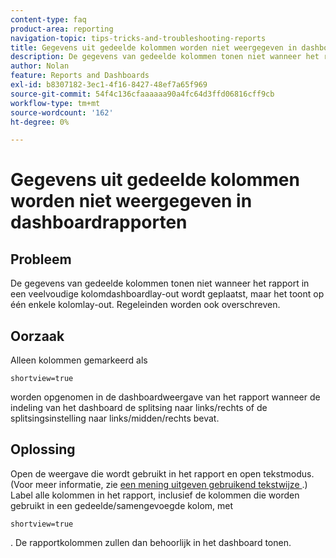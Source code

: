 ```yaml
---
content-type: faq
product-area: reporting
navigation-topic: tips-tricks-and-troubleshooting-reports
title: Gegevens uit gedeelde kolommen worden niet weergegeven in dashboardrapporten
description: De gegevens van gedeelde kolommen tonen niet wanneer het rapport in een veelvoudige kolomdashboardlay-out wordt geplaatst, maar het toont op één enkele kolomlay-out. Regeleinden worden ook overschreven.
author: Nolan
feature: Reports and Dashboards
exl-id: b8307182-3ec1-4f16-8427-48ef7a65f969
source-git-commit: 54f4c136cfaaaaaa90a4fc64d3ffd06816cff9cb
workflow-type: tm+mt
source-wordcount: '162'
ht-degree: 0%

---
```


# Gegevens uit gedeelde kolommen worden niet weergegeven in dashboardrapporten

## Probleem

De gegevens van gedeelde kolommen tonen niet wanneer het rapport in een veelvoudige kolomdashboardlay-out wordt geplaatst, maar het toont op één enkele kolomlay-out. Regeleinden worden ook overschreven.

## Oorzaak

Alleen kolommen gemarkeerd als

```
shortview=true
```

worden opgenomen in de dashboardweergave van het rapport wanneer de indeling van het dashboard de splitsing naar links/rechts of de splitsingsinstelling naar links/midden/rechts bevat.

## Oplossing

Open de weergave die wordt gebruikt in het rapport en open tekstmodus. (Voor meer informatie, zie [ een mening uitgeven gebruikend tekstwijze ](../../../reports-and-dashboards/reports/text-mode/edit-text-mode-in-view.md).) Label alle kolommen in het rapport, inclusief de kolommen die worden gebruikt in een gedeelde/samengevoegde kolom, met

```
shortview=true
```

. De rapportkolommen zullen dan behoorlijk in het dashboard tonen.
